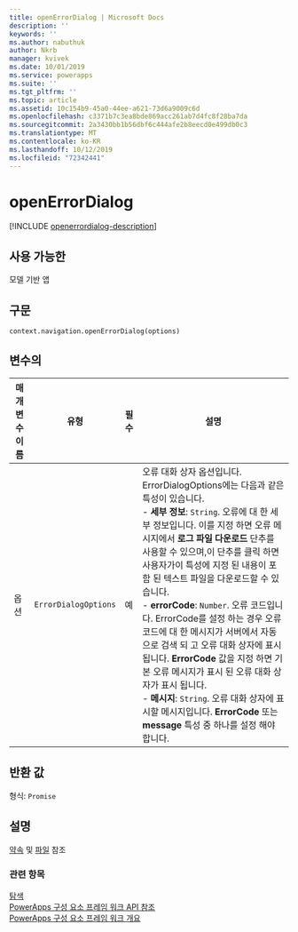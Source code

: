 ```yaml
---
title: openErrorDialog | Microsoft Docs
description: ''
keywords: ''
ms.author: nabuthuk
author: Nkrb
manager: kvivek
ms.date: 10/01/2019
ms.service: powerapps
ms.suite: ''
ms.tgt_pltfrm: ''
ms.topic: article
ms.assetid: 10c154b9-45a0-44ee-a621-73d6a9009c6d
ms.openlocfilehash: c3371b7c3ea8bde869acc261ab7d4fc8f28ba7da
ms.sourcegitcommit: 2a3430bb1b56dbf6c444afe2b8eecd0e499db0c3
ms.translationtype: MT
ms.contentlocale: ko-KR
ms.lasthandoff: 10/12/2019
ms.locfileid: "72342441"
---
```

# <a name="openerrordialog"></a>openErrorDialog

[!INCLUDE [openerrordialog-description](includes/openerrordialog-description.md)]

## <a name="available-for"></a>사용 가능한 

모델 기반 앱

## <a name="syntax"></a>구문

`context.navigation.openErrorDialog(options)`

## <a name="parameters"></a>변수의

| 매개 변수 이름|유형|필수|설명|
| ------------- |----|--------|-----------|
|옵션|`ErrorDialogOptions`|예|오류 대화 상자 옵션입니다. ErrorDialogOptions에는 다음과 같은 특성이 있습니다. <br/>- **세부 정보**: `String`. 오류에 대 한 세부 정보입니다. 이를 지정 하면 오류 메시지에서 **로그 파일 다운로드** 단추를 사용할 수 있으며,이 단추를 클릭 하면 사용자가이 특성에 지정 된 내용이 포함 된 텍스트 파일을 다운로드할 수 있습니다.<br/>- **errorCode**: `Number`. 오류 코드입니다. ErrorCode를 설정 하는 경우 오류 코드에 대 한 메시지가 서버에서 자동으로 검색 되 고 오류 대화 상자에 표시 됩니다. **ErrorCode** 값을 지정 하면 기본 오류 메시지가 표시 된 오류 대화 상자가 표시 됩니다.<br/>- **메시지**: `String`. 오류 대화 상자에 표시할 메시지입니다. **ErrorCode** 또는 **message** 특성 중 하나를 설정 해야 합니다.|

## <a name="return-value"></a>반환 값

형식: `Promise`

## <a name="remarks"></a>설명

[약속](https://developer.mozilla.org/docs/Web/JavaScript/reference/Global_Objects/Promise) 및 [파일](https://developer.mozilla.org/docs/Web/API/File) 참조


### <a name="related-topics"></a>관련 항목

[탐색](../navigation.md)<br/>
[PowerApps 구성 요소 프레임 워크 API 참조](../../reference/index.md)<br/>
[PowerApps 구성 요소 프레임 워크 개요](../../overview.md)